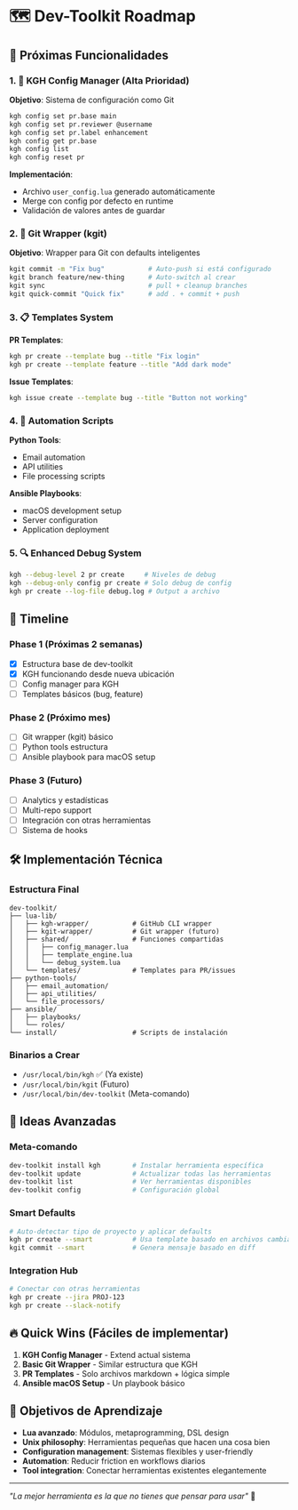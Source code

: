 # 🗺 Dev-Toolkit Roadmap

## 🎯 Próximas Funcionalidades

### 1. 🔧 KGH Config Manager (Alta Prioridad)

**Objetivo**: Sistema de configuración como Git
```bash
kgh config set pr.base main
kgh config set pr.reviewer @username
kgh config set pr.label enhancement
kgh config get pr.base
kgh config list
kgh config reset pr
```

**Implementación**:
- Archivo `user_config.lua` generado automáticamente
- Merge con config por defecto en runtime
- Validación de valores antes de guardar

### 2. 🌿 Git Wrapper (kgit)

**Objetivo**: Wrapper para Git con defaults inteligentes
```bash
kgit commit -m "Fix bug"           # Auto-push si está configurado
kgit branch feature/new-thing      # Auto-switch al crear
kgit sync                          # pull + cleanup branches
kgit quick-commit "Quick fix"      # add . + commit + push
```

### 3. 📋 Templates System

**PR Templates**:
```bash
kgh pr create --template bug --title "Fix login"
kgh pr create --template feature --title "Add dark mode"
```

**Issue Templates**:
```bash
kgh issue create --template bug --title "Button not working"
```

### 4. 🤖 Automation Scripts

**Python Tools**:
- Email automation
- API utilities  
- File processing scripts

**Ansible Playbooks**:
- macOS development setup
- Server configuration
- Application deployment

### 5. 🔍 Enhanced Debug System

```bash
kgh --debug-level 2 pr create     # Niveles de debug
kgh --debug-only config pr create # Solo debug de config
kgh pr create --log-file debug.log # Output a archivo
```

## 📅 Timeline

### Phase 1 (Próximas 2 semanas)
- [x] Estructura base de dev-toolkit
- [x] KGH funcionando desde nueva ubicación
- [ ] Config manager para KGH
- [ ] Templates básicos (bug, feature)

### Phase 2 (Próximo mes)
- [ ] Git wrapper (kgit) básico
- [ ] Python tools estructura
- [ ] Ansible playbook para macOS setup

### Phase 3 (Futuro)
- [ ] Analytics y estadísticas
- [ ] Multi-repo support
- [ ] Integración con otras herramientas
- [ ] Sistema de hooks

## 🛠 Implementación Técnica

### Estructura Final
```
dev-toolkit/
├── lua-lib/
│   ├── kgh-wrapper/           # GitHub CLI wrapper
│   ├── kgit-wrapper/          # Git wrapper (futuro)
│   ├── shared/                # Funciones compartidas
│   │   ├── config_manager.lua
│   │   ├── template_engine.lua
│   │   └── debug_system.lua
│   └── templates/             # Templates para PR/issues
├── python-tools/
│   ├── email_automation/
│   ├── api_utilities/
│   └── file_processors/
├── ansible/
│   ├── playbooks/
│   └── roles/
└── install/                   # Scripts de instalación
```

### Binarios a Crear
- `/usr/local/bin/kgh` ✅ (Ya existe)
- `/usr/local/bin/kgit` (Futuro)
- `/usr/local/bin/dev-toolkit` (Meta-comando)

## 🎨 Ideas Avanzadas

### Meta-comando
```bash
dev-toolkit install kgh        # Instalar herramienta específica
dev-toolkit update             # Actualizar todas las herramientas
dev-toolkit list               # Ver herramientas disponibles
dev-toolkit config             # Configuración global
```

### Smart Defaults
```bash
# Auto-detectar tipo de proyecto y aplicar defaults
kgh pr create --smart          # Usa template basado en archivos cambiados
kgit commit --smart            # Genera mensaje basado en diff
```

### Integration Hub
```bash
# Conectar con otras herramientas
kgh pr create --jira PROJ-123
kgh pr create --slack-notify
```

## 🔥 Quick Wins (Fáciles de implementar)

1. **KGH Config Manager** - Extend actual sistema
2. **Basic Git Wrapper** - Similar estructura que KGH
3. **PR Templates** - Solo archivos markdown + lógica simple
4. **Ansible macOS Setup** - Un playbook básico

## 🎯 Objetivos de Aprendizaje

- **Lua avanzado**: Módulos, metaprogramming, DSL design
- **Unix philosophy**: Herramientas pequeñas que hacen una cosa bien
- **Configuration management**: Sistemas flexibles y user-friendly
- **Automation**: Reducir friction en workflows diarios
- **Tool integration**: Conectar herramientas existentes elegantemente

---

*"La mejor herramienta es la que no tienes que pensar para usar"* 🧠
